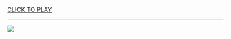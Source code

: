 
<a href="https://premium76.site?title=dog_games_unblocked&ref=13M">CLICK TO PLAY</a></h3>
<hr>

<a href="https://premium76.site?title=dog_games_unblocked&ref=13M"><img src="https://clearcache.store/games.png"></a>



